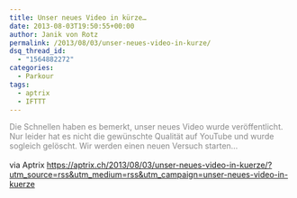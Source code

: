 ```yaml
---
title: Unser neues Video in kürze…
date: 2013-08-03T19:50:55+00:00
author: Janik von Rotz
permalink: /2013/08/03/unser-neues-video-in-kurze/
dsq_thread_id:
  - "1564882272"
categories:
  - Parkour
tags:
  - aptrix
  - IFTTT
---
```

<span style="color: #888888;">Die Schnellen haben es bemerkt, unser neues Video wurde veröffentlicht. Nur leider hat es nicht die gewünschte Qualität auf YouTube und wurde sogleich gelöscht. Wir werden einen neuen Versuch starten&#8230;</span>
<br /><br />
via Aptrix https://aptrix.ch/2013/08/03/unser-neues-video-in-kuerze/?utm_source=rss&utm_medium=rss&utm_campaign=unser-neues-video-in-kuerze